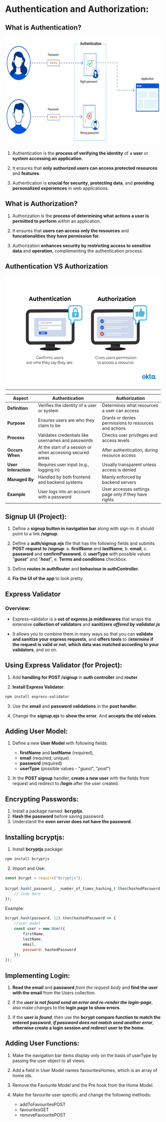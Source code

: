 # Authentication and Authorization:

## What is Authentication?

<img src="authentication.png" height='350px'/>

1. Authentication is the **process of verifying the identity** of a **user** or **system accessing an application**.

2. It ensures that **only authorized users can access protected resources** and **features**.

3. Authentication is **crucial for security**, **protecting data**, and **providing personalized experiences** in web applications.


## What is Authorization?

1. Authorization is the **process of determining what actions a user is permitted to perform** within an application.

2. It ensures that **users can access only the resources** and **funcationalities they have permission for**.

3. Authorization **enhances security by restricting access to sensitive data** and **operation**, complementing the authentication process.


## Authentication VS Authorization

<img src="Authentication_vs_Authorization.png" height="350px" style="background-color: white"/>

---

| Aspect          | Authentication                                      | Authorization                                           |
|-----------------|-----------------------------------------------------|---------------------------------------------------------|
| **Definition**  | Verifies the identity of a user or system           | Determines what resources a user can access             |
| **Purpose**     | Ensures users are who they claim to be              | Grants or denies permissions to resources and actions   |
| **Process**     | Validates credentials like usernames and passwords  | Checks user privileges and access levels                |
| **Occurs When** | At the start of a session or when accessing secured areas | After authentication, during resource access     |
| **User Interaction** | Requires user input (e.g., logging in)        | Usually transparent unless access is denied             |
| **Managed By**  | Handled by both frontend and backend systems        | Mainly enforced by backend servers                      |
| **Example**     | User logs into an account with a password           | User accesses settings page only if they have rights    |


## Signup UI (Project):

1. Define a **signup button in navigation bar** along with sign-in. It should point to a link **/signup**.

2. Define a **auth/signup.ejs** file that has the following fields and submits **POST request to /signup**:
    a. **firstName** and **lastName**,
    b. **email**,
    c. **password** and **confirmPassword**,
    d. **userType** with possible values "***guest***" and "***host***",
    e. **Terms and conditions** checkbox.

3. Define **routes in authRouter** and **behaviour in authController**.

4. **Fix the UI of the app** to look pretty.


## Express Validator

### Overview:

* Express-validator is a **set of express.js middlewares** that wraps the extensive **collection of validators** and **sanitizers** ***offered by validator.js***

* It allows you to combine them in many ways so that you can **validate and sanitize your express requests**, and **offers tools** to d**etermine if the request is valid or not**, **which data was matched according to your validators**, and so on.


## Using Express Validator (for Project):

1. Add **handling for POST /signup** in **auth controller** and **router**.

2. **Install Express Validator**:
```bash
npm install express-validator
```

3. Use the **email** and **password validations** in the **post handler**.

4. Change the **signup.ejs** to **show the error**. And **accepts the old values**.


## Adding User Model:

1. Define a new **User Model** with following fields:
    * **firstName** and **lastName** (required),
    * **email** (required, unique)
    * **password** (required)
    * **userType** (possible values - "*guest*", "*post*")

2. In the **POST signup** handler, **create a new user** with the fields from request and redirect to **/login** after the user created.


## Encrypting Passwords:

1. Install a package named: **bcryptjs**.
2. **Hash the password** before saving password.
3. Understand the **even server does not have the password**.


## Installing bcryptjs:

1. Install **bcryptjs** package:
```bash
npm install bcryptjs
```

2. Import and Use:
```js
const bcrypt = require("bcryptjs");

bcrypt.hash(_password_, _number_of_times_hashing_).then(hashedPassword => {
    // Code here
});
```

Example:
```js
bcrypt.hash(password, 12).then(hashedPassword => {
    //user model
    const user = new User({
        firstName,
        lastName,
        email,
        password: hashedPassword
    });
});
```


## Implementing Login:

1. **Read the email** and **password** *from the request body* and **find the user with the email** from the Users collection.

2. If the ***user is not found send an error and re-render the login-page***, also make changes to the **login page to show errors**.

3. If the ***user is found***, then use the **bcrypt compare function to match the entered password**, ***if password does not match send another error***, **otherwise create a login session and redirect user to the home**.


## Adding User Functions:

1. Make the navigation bar items display only on the basis of userType by passing the user object to all views.

2. Add a field in User Model names favouritesHomes, which is an array of home ids.

3. Remove the Favourite Model and the Pre hook from the Home Model.

4. Make the favourite user specific and change the following methods:
    * addToFavouritesPOST
    * favouritesGET
    * removeFavouritePOST